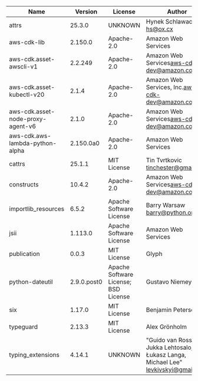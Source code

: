 | Name                              | Version     | License                              | Author                                                                                | URL                                                             |
|-----------------------------------|-------------|--------------------------------------|---------------------------------------------------------------------------------------|-----------------------------------------------------------------|
| attrs                             | 25.3.0      | UNKNOWN                              | Hynek Schlawack <hs@ox.cx>                                                            | https://www.attrs.org/en/stable/changelog.html                  |
| aws-cdk-lib                       | 2.150.0     | Apache-2.0                           | Amazon Web Services                                                                   | https://github.com/aws/aws-cdk                                  |
| aws-cdk.asset-awscli-v1           | 2.2.249     | Apache-2.0                           | Amazon Web Services<aws-cdk-dev@amazon.com>                                           | https://github.com/cdklabs/awscdk-asset-awscli#readme           |
| aws-cdk.asset-kubectl-v20         | 2.1.4       | Apache-2.0                           | Amazon Web Services, Inc.<aws-cdk-dev@amazon.com>                                     | https://github.com/cdklabs/awscdk-asset-kubectl#readme          |
| aws-cdk.asset-node-proxy-agent-v6 | 2.1.0       | Apache-2.0                           | Amazon Web Services<aws-cdk-dev@amazon.com>                                           | https://github.com/cdklabs/awscdk-asset-node-proxy-agent#readme |
| aws-cdk.aws-lambda-python-alpha   | 2.150.0a0   | Apache-2.0                           | Amazon Web Services                                                                   | https://github.com/aws/aws-cdk                                  |
| cattrs                            | 25.1.1      | MIT License                          | Tin Tvrtkovic <tinchester@gmail.com>                                                  | https://catt.rs                                                 |
| constructs                        | 10.4.2      | Apache-2.0                           | Amazon Web Services<aws-cdk-dev@amazon.com>                                           | https://github.com/aws/constructs                               |
| importlib_resources               | 6.5.2       | Apache Software License              | Barry Warsaw <barry@python.org>                                                       | https://github.com/python/importlib_resources                   |
| jsii                              | 1.113.0     | Apache Software License              | Amazon Web Services                                                                   | https://github.com/aws/jsii                                     |
| publication                       | 0.0.3       | MIT License                          | Glyph                                                                                 | https://github.com/glyph/publication                            |
| python-dateutil                   | 2.9.0.post0 | Apache Software License; BSD License | Gustavo Niemeyer                                                                      | https://github.com/dateutil/dateutil                            |
| six                               | 1.17.0      | MIT License                          | Benjamin Peterson                                                                     | https://github.com/benjaminp/six                                |
| typeguard                         | 2.13.3      | MIT License                          | Alex Grönholm                                                                         | UNKNOWN                                                         |
| typing_extensions                 | 4.14.1      | UNKNOWN                              | "Guido van Rossum, Jukka Lehtosalo, Łukasz Langa, Michael Lee" <levkivskyi@gmail.com> | https://github.com/python/typing_extensions                     |

